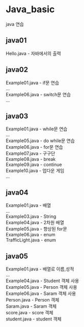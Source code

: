 # Java_basic
  java 연습  

## java01  
  Hello.java - 자바에서의 출력  

## java02  
  Example01.java - if문 연습  
  ...  
  Example06.java - switch문 연습  
  ...  

## java03  
  Example01.java - while문 연습  
  ...  
  Example05.java - do while문 연습  
  Example06.java - for문 연습  
  Example07.java - 구구단  
  Example08.java - break  
  Example09.java - continue  
  Example10.java - 업다운 게임  
  ...  

## java04  
  Example01.java - 배열  
  ...  
  Example03.java - String  
  Example04.java - 2차원 배열  
  Example05.java - 향상된 for문  
  Example06.java - enum  
  TrafficLight.java - enum  

## java05  
  Example01.java - 배열로 이름,성적  
  ...  
  Example04.java - Student 객체 사용  
  Example05.java - Person 객체 사용  
  Example06.java - Saram 객체 사용  
  Person.java - Person 객체  
  Saram.java - Saram 객체  
  score.java - score 객체  
  student.java - student 객체  
